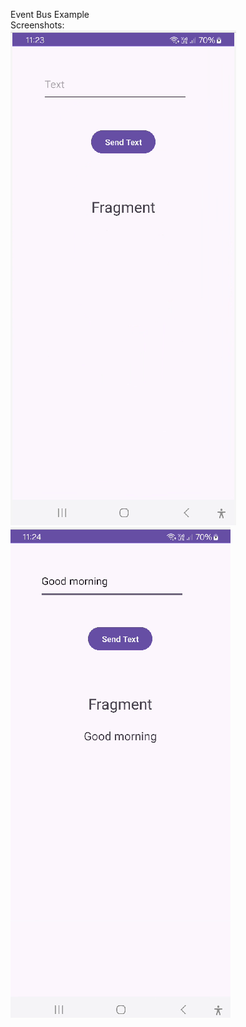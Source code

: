 Event Bus Example</br>
Screenshots:</br>
<img src = screenshots/img1.png/> <img src = screenshots/img2.png/>

